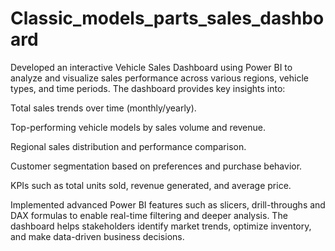 # Classic_models_parts_sales_dashboard
Developed an interactive Vehicle Sales Dashboard using Power BI to analyze and visualize sales performance across various regions, vehicle types, and time periods. The dashboard provides key insights into:

Total sales trends over time (monthly/yearly).

Top-performing vehicle models by sales volume and revenue.

Regional sales distribution and performance comparison.

Customer segmentation based on preferences and purchase behavior.

KPIs such as total units sold, revenue generated, and average price.

Implemented advanced Power BI features such as slicers, drill-throughs and DAX formulas to enable real-time filtering and deeper analysis. The dashboard helps stakeholders identify market trends, optimize inventory, and make data-driven business decisions.
